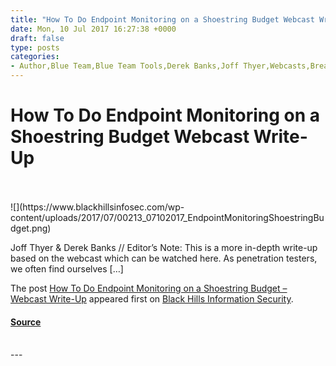 ```yaml
---
title: "How To Do Endpoint Monitoring on a Shoestring Budget Webcast Write-Up"
date: Mon, 10 Jul 2017 16:27:38 +0000
draft: false
type: posts
categories: 
- Author,Blue Team,Blue Team Tools,Derek Banks,Joff Thyer,Webcasts,Breadcrumb Trails,elasticsearch,Endpoint Monitoring,kibana,Logstash,Monitoring,NXlog,Sysmon
---
```

# How To Do Endpoint Monitoring on a Shoestring Budget Webcast Write-Up

<br/>

<br/>
![](https://www.blackhillsinfosec.com/wp-content/uploads/2017/07/00213_07102017_EndpointMonitoringShoestringBudget.png)

Joff Thyer & Derek Banks // Editor’s Note: This is a more in-depth write-up based on the webcast which can be watched here. As penetration testers, we often find ourselves \[…\]

The post [How To Do Endpoint Monitoring on a Shoestring Budget – Webcast Write-Up](https://www.blackhillsinfosec.com/endpoint-monitoring-shoestring-budget-webcast-write/) appeared first on [Black Hills Information Security](https://www.blackhillsinfosec.com).

#### [Source](https://www.blackhillsinfosec.com/endpoint-monitoring-shoestring-budget-webcast-write/)

<br/>
---
